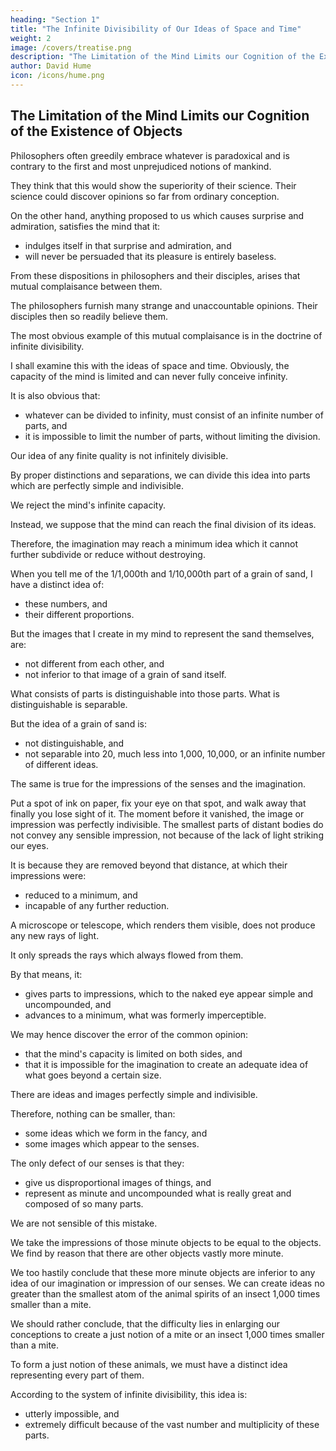 ```yaml
---
heading: "Section 1"
title: "The Infinite Divisibility of Our Ideas of Space and Time"
weight: 2
image: /covers/treatise.png
description: "The Limitation of the Mind Limits our Cognition of the Existence of Objects"
author: David Hume
icon: /icons/hume.png
---
```



## The Limitation of the Mind Limits our Cognition of the Existence of Objects

Philosophers often greedily embrace whatever is paradoxical and is contrary to the first and most unprejudiced notions of mankind.

They think that this would show the superiority of their science.
Their science could discover opinions so far from ordinary conception.

On the other hand, anything proposed to us which causes surprise and admiration, satisfies the mind that it:
- indulges itself in that surprise and admiration, and
- will never be persuaded that its pleasure is entirely baseless.

From these dispositions in philosophers and their disciples, arises that mutual complaisance between them.

The philosophers furnish many strange and unaccountable opinions.
Their disciples then so readily believe them.

The most obvious example of this mutual complaisance is in the doctrine of infinite divisibility.

I shall examine this with the ideas of space and time.
Obviously, the capacity of the mind is limited and can never fully conceive infinity.

It is also obvious that:
- whatever can be divided to infinity, must consist of an infinite number of parts, and
- it is impossible to limit the number of parts, without limiting the division.

Our idea of any finite quality is not infinitely divisible.

By proper distinctions and separations, we can divide this idea into parts which are perfectly simple and indivisible.

We reject the mind's infinite capacity.

Instead, we suppose that the mind can reach the final division of its ideas.

Therefore, the imagination may reach a minimum idea which it cannot further subdivide or reduce without destroying.

When you tell me of the 1/1,000th and 1/10,000th part of a grain of sand, I have a distinct idea of:
- these numbers, and
- their different proportions.

But the images that I create in my mind to represent the sand themselves, are:
- not different from each other, and
- not inferior to that image of a grain of sand itself.

What consists of parts is distinguishable into those parts.
What is distinguishable is separable.

But the idea of a grain of sand is:
- not distinguishable, and
- not separable into 20, much less into 1,000, 10,000, or an infinite number of different ideas.

The same is true for the impressions of the senses and the imagination.

Put a spot of ink on paper, fix your eye on that spot, and walk away that finally you lose sight of it.
The moment before it vanished, the image or impression was perfectly indivisible.
The smallest parts of distant bodies do not convey any sensible impression, not because of the lack of light striking our eyes.

It is because they are removed beyond that distance, at which their impressions were:
- reduced to a minimum, and
- incapable of any further reduction.

A microscope or telescope, which renders them visible, does not produce any new rays of light.

It only spreads the rays which always flowed from them.

By that means, it:
- gives parts to impressions, which to the naked eye appear simple and uncompounded, and
- advances to a minimum, what was formerly imperceptible.

We may hence discover the error of the common opinion:
- that the mind's capacity is limited on both sides, and
- that it is impossible for the imagination to create an adequate idea of what goes beyond a certain size.

There are ideas and images perfectly simple and indivisible.

Therefore, nothing can be smaller, than:
- some ideas which we form in the fancy, and
- some images which appear to the senses.

The only defect of our senses is that they:
- give us disproportional images of things, and
- represent as minute and uncompounded what is really great and composed of so many parts.

We are not sensible of this mistake.

We take the impressions of those minute objects to be equal to the objects.
We find by reason that there are other objects vastly more minute.

We too hastily conclude that these more minute objects are inferior to any idea of our imagination or impression of our senses.
We can create ideas no greater than the smallest atom of the animal spirits of an insect 1,000 times smaller than a mite.

We should rather conclude, that the difficulty lies in enlarging our conceptions to create a just notion of a mite or an insect 1,000 times smaller than a mite.

To form a just notion of these animals, we must have a distinct idea representing every part of them.

According to the system of infinite divisibility, this idea is:
- utterly impossible, and
- extremely difficult because of the vast number and multiplicity of these parts.
